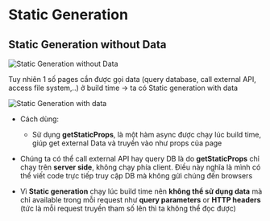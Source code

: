 # Static Generation

## Static Generation without Data

![Static Generation without Data](https://nextjs.org/static/images/learn/data-fetching/static-generation-without-data.png)

Tuy nhiên 1 số pages cần được gọi data (query database, call external API, access file system,..) ở build time -> ta có Static generation with data

![Static Generation with data](https://nextjs.org/static/images/learn/data-fetching/static-generation-with-data.png)

- Cách dùng:
    + Sử dụng **getStaticProps**, là một hàm async được chạy lúc build time, giúp get external Data và truyền vào như props của page

- Chúng ta có thể call external API hay query DB là do **getStaticProps** chỉ chạy trên __server side__, không chạy phía client. Điều này nghĩa là mình có thể viết code trực tiếp truy cập DB mà không gửi chúng đến browsers

- Vì **Static generation** chạy lúc build time nên __không thể sử dụng data__ mà chỉ available trong mỗi request như **query parameters** or **HTTP headers** (tức là mỗi request truyền tham số lên thì ta không thể đọc được)